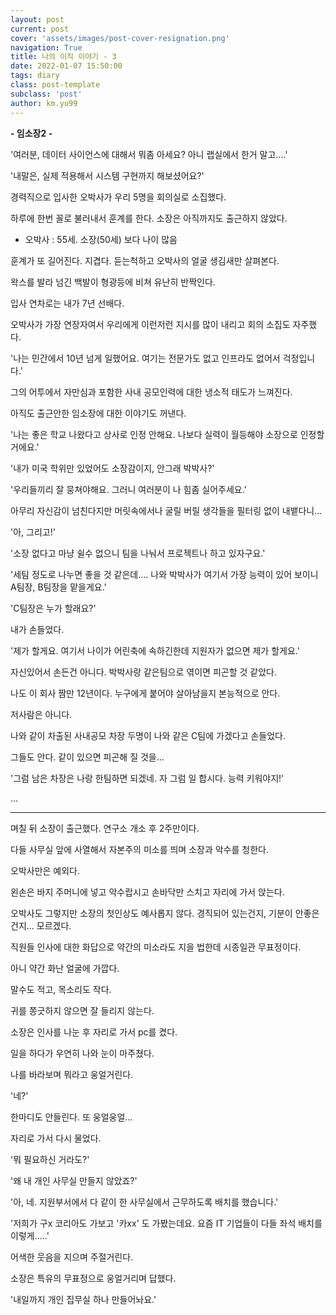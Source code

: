 ```yaml
---
layout: post
current: post
cover: 'assets/images/post-cover-resignation.png'
navigation: True
title: 나의 이직 이야기 - 3
date: 2022-01-07 15:50:00
tags: diary
class: post-template
subclass: 'post'
author: km.yu99
---
```


**- 임소장2 -**  

'여러분, 데이터 사이언스에 대해서 뭐좀 아세요? 아니 랩실에서 한거 말고....'

'내말은, 실제 적용해서 시스템 구현까지 해보셨어요?'


경력직으로 입사한 오박사가 우리 5명을 회의실로 소집했다.

하루에 한번 꼴로 불러내서 훈계를 한다. 소장은 아직까지도 출근하지 않았다.

* 오박사 : 55세. 소장(50세) 보다 나이 많음


훈계가 또 길어진다. 지겹다. 듣는척하고 오박사의 얼굴 생김새만 살펴본다.

왁스를 발라 넘긴 백발이 형광등에 비쳐 유난히 반짝인다.


입사 연차로는 내가 7년 선배다.

오박사가 가장 연장자여서 우리에게 이런저런 지시를 많이 내리고 회의 소집도 자주했다.

'나는 민간에서 10년 넘게 일했어요. 여기는 전문가도 없고 인프라도 없어서 걱정입니다.'

그의 어투에서 자만심과 포함한 사내 공모인력에 대한 냉소적 태도가 느껴진다.


아직도 출근안한 임소장에 대한 이야기도 꺼낸다.

'나는 좋은 학교 나왔다고 상사로 인정 안해요. 나보다 실력이 월등해야 소장으로 인정할거에요.'

'내가 미국 학위만 있었어도 소장감이지, 안그래 박박사?'

'우리들끼리 잘 뭉쳐야해요. 그러니 여러분이 나 힘좀 실어주세요.'


아무리 자신감이 넘친다지만 머릿속에서나 굴릴 버릴 생각들을 필터링 없이 내뱉다니...


'아, 그리고!'

'소장 없다고 마냥 쉴수 없으니 팀을 나눠서 프로젝트나 하고 있자구요.'

'세팀 정도로 나누면 좋을 것 같은데.... 나와 박박사가 여기서 가장 능력이 있어 보이니 A팀장, B팀장을 맡을게요.'

'C팀장은 누가 할래요?'


내가 손들었다.

'제가 할게요. 여기서 나이가 어린축에 속하긴한데 지원자가 없으면 제가 할게요.'


자신있어서 손든건 아니다. 박박사랑 같은팀으로 엮이면 피곤할 것 같았다.

나도 이 회사 짬만 12년이다. 누구에게 붙어야 살아남을지 본능적으로 안다.

저사람은 아니다.

나와 같이 차출된 사내공모 차장 두명이 나와 같은 C팀에 가겠다고 손들었다. 

그들도 안다. 같이 있으면 피곤해 질 것을...

'그럼 남은 차장은 나랑 한팀하면 되겠네. 자 그럼 일 합시다. 능력 키워야지!'

...  

---

며칠 뒤 소장이 출근했다. 연구소 개소 후 2주만이다.

다들 사무실 앞에 사열해서 자본주의 미소를 띄며 소장과 악수를 청한다.

오박사만은 예외다.

왼손은 바지 주머니에 넣고 악수랍시고 손바닥만 스치고 자리에 가서 앉는다.

오박사도 그렇지만 소장의 첫인상도 예사롭지 않다. 경직되어 있는건지, 기분이 안좋은 건지...
모르겠다.

직원들 인사에 대한 화답으로 약간의 미소라도 지을 법한데 시종일관 무표정이다.

아니 약간 화난 얼굴에 가깝다.

말수도 적고, 목소리도 작다.

귀를 쫑긋하지 않으면 잘 들리지 않는다.

소장은 인사를 나눈 후 자리로 가서 pc를 켰다.

일을 하다가 우연히 나와 눈이 마주쳤다.

나를 바라보며 뭐라고 웅얼거린다.

'네?'

한마디도 안들린다. 또 웅얼웅얼...

자리로 가서 다시 물었다.

'뭐 필요하신 거라도?'

'왜 내 개인 사무실 만들지 않았죠?'

'아, 네. 지원부서에서 다 같이 한 사무실에서 근무하도록 배치를 했습니다.'

'저희가 구x 코리아도 가보고 '카xx' 도 가봤는데요. 요즘 IT 기업들이 다들 좌석 배치를 이렇게.....'

어색한 웃음을 지으며 주절거린다.

소장은 특유의 무표정으로 웅얼거리며 답했다.

'내일까지 개인 집무실 하나 만들어놔요.'
